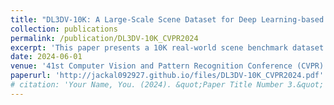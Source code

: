 ```yaml
---
title: "DL3DV-10K: A Large-Scale Scene Dataset for Deep Learning-based 3D Vision"
collection: publications
permalink: /publication/DL3DV-10K_CVPR2024
excerpt: 'This paper presents a 10K real-world scene benchmark dataset for 3D vision.'
date: 2024-06-01
venue: '41st Computer Vision and Pattern Recognition Conference (CVPR)'
paperurl: 'http://jackal092927.github.io/files/DL3DV-10K_CVPR2024.pdf'
# citation: 'Your Name, You. (2024). &quot;Paper Title Number 3.&quot; <i>GitHub Journal of Bugs</i>. 1(3).'
---
```


<!-- This paper generalizes the persistence algorithm to compute decompositions of multi-parameter persistence modules.  -->